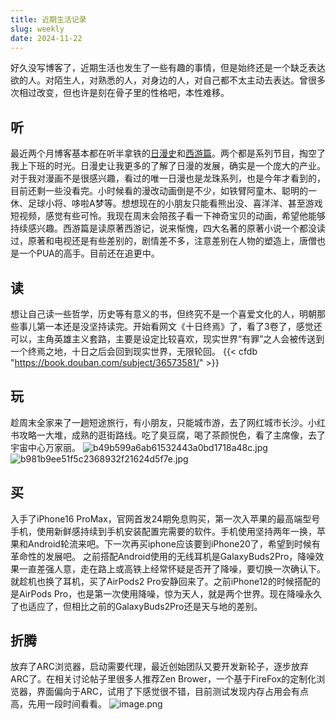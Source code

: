 ```yaml
---
title: 近期生活记录
slug: weekly
date: 2024-11-22
---
```

好久没写博客了，近期生活也发生了一些有趣的事情，但是始终还是一个缺乏表达欲的人。对陌生人，对熟悉的人，对身边的人，对自己都不太主动去表达。曾很多次相过改变，但也许是刻在骨子里的性格吧，本性难移。
<!--more-->
## 听
最近两个月博客基本都在听半拿铁的[日漫史](https://www.xiaoyuzhoufm.com/podcast-topic/6722f7d733c798676f4e644d)和[西游篇](https://www.xiaoyuzhoufm.com/podcast/66cf49c856bfd3907ac9250b)。两个都是系列节目，掏空了我上下班的时光。日漫史让我更多的了解了日漫的发展，确实是一个庞大的产业。对于我对漫画不是很感兴趣，看过的唯一日漫也是龙珠系列，也是今年才看到的，目前还剩一些没看完。小时候看的漫改动画倒是不少，如铁臂阿童木、聪明的一休、足球小将、哆啦A梦等。想想现在的小朋友只能看熊出没、喜洋洋、甚至游戏短视频，感觉有些可怜。我现在周末会陪孩子看一下神奇宝贝的动画，希望他能够持续感兴趣。西游篇是读原著西游记，说来惭愧，四大名著的原著小说一个都没读过，原著和电视还是有些差别的，剧情差不多，注意差别在人物的塑造上，唐僧也是一个PUA的高手。目前还在追更中。

## 读
想让自己读一些哲学，历史等有意义的书，但终究不是一个喜爱文化的人，明朝那些事儿第一本还是没坚持读完。开始看网文《十日终焉》了，看了3卷了，感觉还可以，主角英雄主义套路，主要是设定比较喜欢，现实世界“有罪”之人会被传送到一个终焉之地，十日之后会回到现实世界，无限轮回。
{{< cfdb "https://book.douban.com/subject/36573581/" >}}

## 玩
趁周末全家来了一趟短途旅行，有小朋友，只能城市游，去了网红城市长沙。小红书攻略一大堆，成熟的逛街路线。吃了臭豆腐，喝了茶颜悦色，看了主席像，去了宇宙中心万家丽。
![b49b599a6ab61532443a0bd1718a48c.jpg](https://img.lzsay.com/lzsay-img/2024/11/510abfca73c00e3c35c4c69d52033be5.jpg)
![b981b9ee51f5c2368932f21624d5f7e.jpg](https://img.lzsay.com/lzsay-img/2024/11/d60bd56de922c4787be7a9ebfbb720dc.jpg)

## 买
入手了iPhone16 ProMax，官网首发24期免息购买，第一次入苹果的最高端型号手机，使用新鲜感持续到手机安装配置完需要的软件。手机使用坚持两年一换，苹果和Android轮流来吧。下一次再买iphone应该要到iPhone20了，希望到时候有革命性的发展吧。
之前搭配Android使用的无线耳机是GalaxyBuds2Pro，降噪效果一直差强人意，走在路上或高铁上经常怀疑是否开了降噪，要切换一次确认下。就趁机也换了耳机，买了AirPods2 Pro安静回来了。之前iPhone12的时候搭配的是AirPods Pro，也是第一次使用降噪，惊为天人，就是两个世界。现在降噪永久了也适应了，但相比之前的GalaxyBuds2Pro还是天与地的差别。

## 折腾
放弃了ARC浏览器，启动需要代理，最近创始团队又要开发新轮子，逐步放弃ARC了。在相关讨论帖子里很多人推荐Zen Brower，一个基于FireFox的定制化浏览器，界面偏向于ARC，试用了下感觉很不错，目前测试发现内存占用会有点高，先用一段时间看看。
![image.png](https://img.lzsay.com/lzsay-img/2024/11/61feef3fc5073f6586b0e76731db01e2.png)
